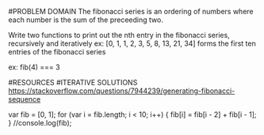#PROBLEM DOMAIN
The fibonacci series is an ordering of numbers where each number is the sum of the preceeding two.

Write two functions to print out the nth entry in the fibonacci series, recursively and iteratively
ex: [0, 1, 1, 2, 3, 5, 8, 13, 21, 34] forms the first ten entries of the fibonacci series

ex: fib(4) === 3

#RESOURCES
#ITERATIVE SOLUTIONS
https://stackoverflow.com/questions/7944239/generating-fibonacci-sequence

var fib = [0, 1];
for (var i = fib.length; i < 10; i++) {
  fib[i] = fib[i - 2] + fib[i - 1];
}
//console.log(fib);